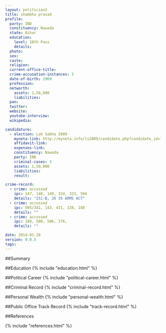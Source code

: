 ```yaml
---
layout: politician2
title: shambhu prasad
profile: 
  party: IND
  constituency: Nawada
  state: Bihar
  education: 
    level: 10th Pass
    details: 
  photo: 
  sex: 
  caste: 
  religion: 
  current-office-title: 
  crime-accusation-instances: 3
  date-of-birth: 1969
  profession: 
  networth: 
    assets: 1,50,000
    liabilities: 
  pan: 
  twitter: 
  website: 
  youtube-interview: 
  wikipedia: 

candidature: 
  - election: Lok Sabha 2009
    myneta-link: http://myneta.info/ls2009/candidate.php?candidate_id=1338
    affidavit-link: 
    expenses-link: 
    constituency: Nawada 
    party: IND
    criminal-cases: 3
    assets: 1,50,000
    liabilities: 
    result:  

crime-record: 
  - crime: accussed
    ipc: 147, 148, 149, 324, 323, 504
    details: "251-B, 26 35 ARMS ACT" 
  - crime: accussed
    ipc: 505/341, 143, 431, 228, 188
    details: "" 
  - crime: accussed
    ipc: 188, 500, 506, 376,
    details: "" 

date: 2014-01-28
version: 0.0.5
tags: 
---
```

##Summary


##Education
{% include "education.html" %}


##Political Career
{% include "political-career.html" %}


##Criminal Record
{% include "criminal-record.html" %}


##Personal Wealth
{% include "personal-wealth.html" %}


##Public Office Track Record
{% include "track-record.html" %}


##References


{% include "references.html" %}